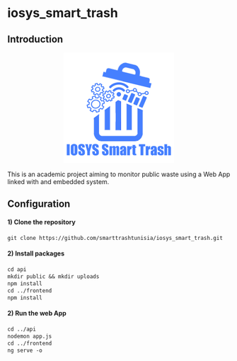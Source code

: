 # iosys_smart_trash

## Introduction

<p align="center">
  <img src="/frontend/src/assets/images/logo_pi.png" width="250" title="hover text">
</p>

This is an academic project aiming to monitor public waste using a Web App linked with and embedded system.

## Configuration
#### 1) Clone the repository
```
git clone https://github.com/smarttrashtunisia/iosys_smart_trash.git
```
#### 2) Install packages
```
cd api
mkdir public && mkdir uploads
npm install
cd ../frontend
npm install
```
#### 2) Run the web App
```
cd ../api
nodemon app.js
cd ../frontend
ng serve -o
```
